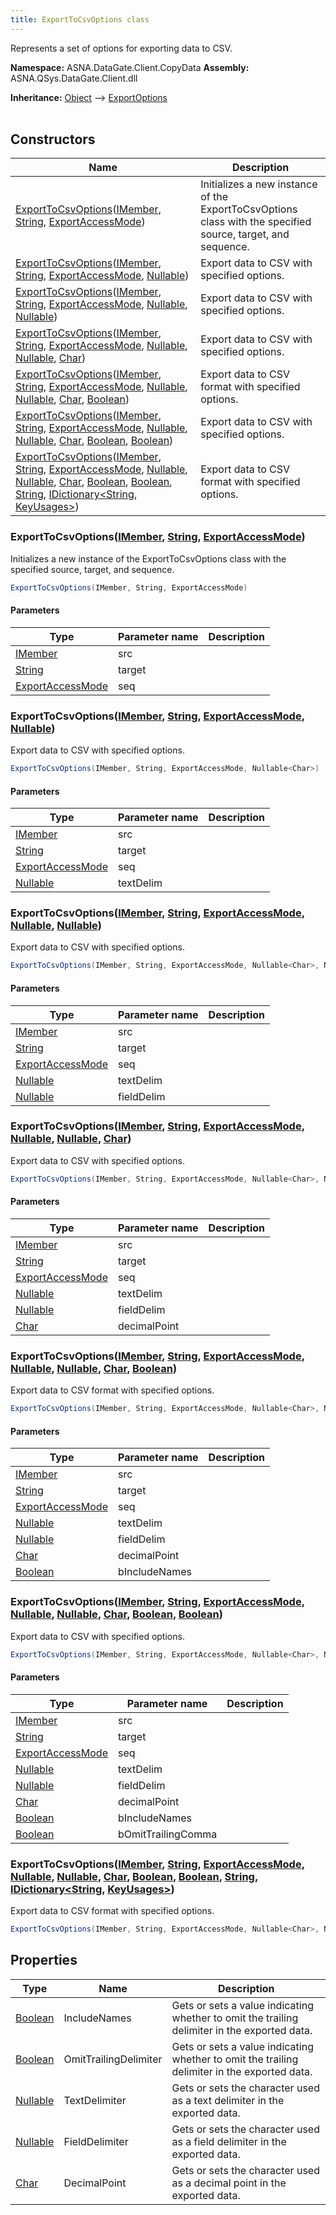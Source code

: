 ```yaml
---
title: ExportToCsvOptions class
---
```


Represents a set of options for exporting data to CSV.

**Namespace:** ASNA.DataGate.Client.CopyData
**Assembly:** ASNA.QSys.DataGate.Client.dll

**Inheritance:** [Object](https://docs.microsoft.com/en-us/dotnet/api/system.object) --> [ExportOptions](/reference/data-gate-client/export-options.html)
<br>
<br>

## Constructors

| Name | Description |
| --- | --- |
| [ExportToCsvOptions](#exporttocsvoptions-imember-string-exportaccessmode-)([IMember](/reference/data-gate-client/i-member.html), [String](https://docs.microsoft.com/en-us/dotnet/api/system.string), [ExportAccessMode](/reference/data-gate-client/export-access-mode.html)) | Initializes a new instance of the ExportToCsvOptions class with the specified source, target, and sequence.
| [ExportToCsvOptions](#exporttocsvoptions-imember-string-exportaccessmode-nullable-char-)([IMember](/reference/data-gate-client/i-member.html), [String](https://docs.microsoft.com/en-us/dotnet/api/system.string), [ExportAccessMode](/reference/data-gate-client/export-access-mode.html), [Nullable<Char>](https://learn.microsoft.com/en-us/dotnet/csharp/language-reference/builtin-types/nullable-value-types)) | Export data to CSV with specified options.
| [ExportToCsvOptions](#exporttocsvoptions-imember-string-exportaccessmode-nullable-char-nullable-char-)([IMember](/reference/data-gate-client/i-member.html), [String](https://docs.microsoft.com/en-us/dotnet/api/system.string), [ExportAccessMode](/reference/data-gate-client/export-access-mode.html), [Nullable<Char>](https://learn.microsoft.com/en-us/dotnet/csharp/language-reference/builtin-types/nullable-value-types), [Nullable<Char>](https://learn.microsoft.com/en-us/dotnet/csharp/language-reference/builtin-types/nullable-value-types)) | Export data to CSV with specified options.
| [ExportToCsvOptions](#exporttocsvoptions-imember-string-exportaccessmode-nullable-char-nullable-char-char-)([IMember](/reference/data-gate-client/i-member.html), [String](https://docs.microsoft.com/en-us/dotnet/api/system.string), [ExportAccessMode](/reference/data-gate-client/export-access-mode.html), [Nullable<Char>](https://learn.microsoft.com/en-us/dotnet/csharp/language-reference/builtin-types/nullable-value-types), [Nullable<Char>](https://learn.microsoft.com/en-us/dotnet/csharp/language-reference/builtin-types/nullable-value-types), [Char](https://docs.microsoft.com/en-us/dotnet/api/system.char)) | Export data to CSV with specified options.
| [ExportToCsvOptions](#exporttocsvoptions-imember-string-exportaccessmode-nullable-char-nullable-char-char-boolean-)([IMember](/reference/data-gate-client/i-member.html), [String](https://docs.microsoft.com/en-us/dotnet/api/system.string), [ExportAccessMode](/reference/data-gate-client/export-access-mode.html), [Nullable<Char>](https://learn.microsoft.com/en-us/dotnet/csharp/language-reference/builtin-types/nullable-value-types), [Nullable<Char>](https://learn.microsoft.com/en-us/dotnet/csharp/language-reference/builtin-types/nullable-value-types), [Char](https://docs.microsoft.com/en-us/dotnet/api/system.char), [Boolean](https://docs.microsoft.com/en-us/dotnet/api/system.boolean)) | Export data to CSV format with specified options.
| [ExportToCsvOptions](#exporttocsvoptions-imember-string-exportaccessmode-nullable-char-nullable-char-char-boolean-boolean-)([IMember](/reference/data-gate-client/i-member.html), [String](https://docs.microsoft.com/en-us/dotnet/api/system.string), [ExportAccessMode](/reference/data-gate-client/export-access-mode.html), [Nullable<Char>](https://learn.microsoft.com/en-us/dotnet/csharp/language-reference/builtin-types/nullable-value-types), [Nullable<Char>](https://learn.microsoft.com/en-us/dotnet/csharp/language-reference/builtin-types/nullable-value-types), [Char](https://docs.microsoft.com/en-us/dotnet/api/system.char), [Boolean](https://docs.microsoft.com/en-us/dotnet/api/system.boolean), [Boolean](https://docs.microsoft.com/en-us/dotnet/api/system.boolean)) | Export data to CSV with specified options.
| [ExportToCsvOptions](#exporttocsvoptions-imember-string-exportaccessmode-nullable-char-nullable-char-char-boolean-boolean-string-idictionary-string-keyusages-)([IMember](/reference/data-gate-client/i-member.html), [String](https://docs.microsoft.com/en-us/dotnet/api/system.string), [ExportAccessMode](/reference/data-gate-client/export-access-mode.html), [Nullable<Char>](https://learn.microsoft.com/en-us/dotnet/csharp/language-reference/builtin-types/nullable-value-types), [Nullable<Char>](https://learn.microsoft.com/en-us/dotnet/csharp/language-reference/builtin-types/nullable-value-types), [Char](https://docs.microsoft.com/en-us/dotnet/api/system.char), [Boolean](https://docs.microsoft.com/en-us/dotnet/api/system.boolean), [Boolean](https://docs.microsoft.com/en-us/dotnet/api/system.boolean), [String](https://docs.microsoft.com/en-us/dotnet/api/system.string), [IDictionary<String](https://docs.microsoft.com/en-us/dotnet/api/system.collections.generic.idictionary-2), [KeyUsages>](https://learn.microsoft.com/en-us/dotnet/api/)) | Export data to CSV format with specified options.

### ExportToCsvOptions([IMember](/reference/data-gate-client/i-member.html), [String](https://docs.microsoft.com/en-us/dotnet/api/system.string), [ExportAccessMode](/reference/data-gate-client/export-access-mode.html))

Initializes a new instance of the ExportToCsvOptions class with the specified source, target, and sequence.

```cs
ExportToCsvOptions(IMember, String, ExportAccessMode)
```

#### Parameters

| Type | Parameter name | Description
| --- | --- | ---
| [IMember](/reference/data-gate-client/i-member.html) | src | 
| [String](https://docs.microsoft.com/en-us/dotnet/api/system.string) | target | 
| [ExportAccessMode](/reference/data-gate-client/export-access-mode.html) | seq | 

### ExportToCsvOptions([IMember](/reference/data-gate-client/i-member.html), [String](https://docs.microsoft.com/en-us/dotnet/api/system.string), [ExportAccessMode](/reference/data-gate-client/export-access-mode.html), [Nullable<Char>](https://learn.microsoft.com/en-us/dotnet/csharp/language-reference/builtin-types/nullable-value-types))

Export data to CSV with specified options.

```cs
ExportToCsvOptions(IMember, String, ExportAccessMode, Nullable<Char>)
```

#### Parameters

| Type | Parameter name | Description
| --- | --- | ---
| [IMember](/reference/data-gate-client/i-member.html) | src | 
| [String](https://docs.microsoft.com/en-us/dotnet/api/system.string) | target | 
| [ExportAccessMode](/reference/data-gate-client/export-access-mode.html) | seq | 
| [Nullable<Char>](https://learn.microsoft.com/en-us/dotnet/csharp/language-reference/builtin-types/nullable-value-types) | textDelim | 

### ExportToCsvOptions([IMember](/reference/data-gate-client/i-member.html), [String](https://docs.microsoft.com/en-us/dotnet/api/system.string), [ExportAccessMode](/reference/data-gate-client/export-access-mode.html), [Nullable<Char>](https://learn.microsoft.com/en-us/dotnet/csharp/language-reference/builtin-types/nullable-value-types), [Nullable<Char>](https://learn.microsoft.com/en-us/dotnet/csharp/language-reference/builtin-types/nullable-value-types))

Export data to CSV with specified options.

```cs
ExportToCsvOptions(IMember, String, ExportAccessMode, Nullable<Char>, Nullable<Char>)
```

#### Parameters

| Type | Parameter name | Description
| --- | --- | ---
| [IMember](/reference/data-gate-client/i-member.html) | src | 
| [String](https://docs.microsoft.com/en-us/dotnet/api/system.string) | target | 
| [ExportAccessMode](/reference/data-gate-client/export-access-mode.html) | seq | 
| [Nullable<Char>](https://learn.microsoft.com/en-us/dotnet/csharp/language-reference/builtin-types/nullable-value-types) | textDelim | 
| [Nullable<Char>](https://learn.microsoft.com/en-us/dotnet/csharp/language-reference/builtin-types/nullable-value-types) | fieldDelim | 

### ExportToCsvOptions([IMember](/reference/data-gate-client/i-member.html), [String](https://docs.microsoft.com/en-us/dotnet/api/system.string), [ExportAccessMode](/reference/data-gate-client/export-access-mode.html), [Nullable<Char>](https://learn.microsoft.com/en-us/dotnet/csharp/language-reference/builtin-types/nullable-value-types), [Nullable<Char>](https://learn.microsoft.com/en-us/dotnet/csharp/language-reference/builtin-types/nullable-value-types), [Char](https://docs.microsoft.com/en-us/dotnet/api/system.char))

Export data to CSV with specified options.

```cs
ExportToCsvOptions(IMember, String, ExportAccessMode, Nullable<Char>, Nullable<Char>, Char)
```

#### Parameters

| Type | Parameter name | Description
| --- | --- | ---
| [IMember](/reference/data-gate-client/i-member.html) | src | 
| [String](https://docs.microsoft.com/en-us/dotnet/api/system.string) | target | 
| [ExportAccessMode](/reference/data-gate-client/export-access-mode.html) | seq | 
| [Nullable<Char>](https://learn.microsoft.com/en-us/dotnet/csharp/language-reference/builtin-types/nullable-value-types) | textDelim | 
| [Nullable<Char>](https://learn.microsoft.com/en-us/dotnet/csharp/language-reference/builtin-types/nullable-value-types) | fieldDelim | 
| [Char](https://docs.microsoft.com/en-us/dotnet/api/system.char) | decimalPoint | 

### ExportToCsvOptions([IMember](/reference/data-gate-client/i-member.html), [String](https://docs.microsoft.com/en-us/dotnet/api/system.string), [ExportAccessMode](/reference/data-gate-client/export-access-mode.html), [Nullable<Char>](https://learn.microsoft.com/en-us/dotnet/csharp/language-reference/builtin-types/nullable-value-types), [Nullable<Char>](https://learn.microsoft.com/en-us/dotnet/csharp/language-reference/builtin-types/nullable-value-types), [Char](https://docs.microsoft.com/en-us/dotnet/api/system.char), [Boolean](https://docs.microsoft.com/en-us/dotnet/api/system.boolean))

Export data to CSV format with specified options.

```cs
ExportToCsvOptions(IMember, String, ExportAccessMode, Nullable<Char>, Nullable<Char>, Char, Boolean)
```

#### Parameters

| Type | Parameter name | Description
| --- | --- | ---
| [IMember](/reference/data-gate-client/i-member.html) | src | 
| [String](https://docs.microsoft.com/en-us/dotnet/api/system.string) | target | 
| [ExportAccessMode](/reference/data-gate-client/export-access-mode.html) | seq | 
| [Nullable<Char>](https://learn.microsoft.com/en-us/dotnet/csharp/language-reference/builtin-types/nullable-value-types) | textDelim | 
| [Nullable<Char>](https://learn.microsoft.com/en-us/dotnet/csharp/language-reference/builtin-types/nullable-value-types) | fieldDelim | 
| [Char](https://docs.microsoft.com/en-us/dotnet/api/system.char) | decimalPoint | 
| [Boolean](https://docs.microsoft.com/en-us/dotnet/api/system.boolean) | bIncludeNames | 

### ExportToCsvOptions([IMember](/reference/data-gate-client/i-member.html), [String](https://docs.microsoft.com/en-us/dotnet/api/system.string), [ExportAccessMode](/reference/data-gate-client/export-access-mode.html), [Nullable<Char>](https://learn.microsoft.com/en-us/dotnet/csharp/language-reference/builtin-types/nullable-value-types), [Nullable<Char>](https://learn.microsoft.com/en-us/dotnet/csharp/language-reference/builtin-types/nullable-value-types), [Char](https://docs.microsoft.com/en-us/dotnet/api/system.char), [Boolean](https://docs.microsoft.com/en-us/dotnet/api/system.boolean), [Boolean](https://docs.microsoft.com/en-us/dotnet/api/system.boolean))

Export data to CSV with specified options.

```cs
ExportToCsvOptions(IMember, String, ExportAccessMode, Nullable<Char>, Nullable<Char>, Char, Boolean, Boolean)
```

#### Parameters

| Type | Parameter name | Description
| --- | --- | ---
| [IMember](/reference/data-gate-client/i-member.html) | src | 
| [String](https://docs.microsoft.com/en-us/dotnet/api/system.string) | target | 
| [ExportAccessMode](/reference/data-gate-client/export-access-mode.html) | seq | 
| [Nullable<Char>](https://learn.microsoft.com/en-us/dotnet/csharp/language-reference/builtin-types/nullable-value-types) | textDelim | 
| [Nullable<Char>](https://learn.microsoft.com/en-us/dotnet/csharp/language-reference/builtin-types/nullable-value-types) | fieldDelim | 
| [Char](https://docs.microsoft.com/en-us/dotnet/api/system.char) | decimalPoint | 
| [Boolean](https://docs.microsoft.com/en-us/dotnet/api/system.boolean) | bIncludeNames | 
| [Boolean](https://docs.microsoft.com/en-us/dotnet/api/system.boolean) | bOmitTrailingComma | 

### ExportToCsvOptions([IMember](/reference/data-gate-client/i-member.html), [String](https://docs.microsoft.com/en-us/dotnet/api/system.string), [ExportAccessMode](/reference/data-gate-client/export-access-mode.html), [Nullable<Char>](https://learn.microsoft.com/en-us/dotnet/csharp/language-reference/builtin-types/nullable-value-types), [Nullable<Char>](https://learn.microsoft.com/en-us/dotnet/csharp/language-reference/builtin-types/nullable-value-types), [Char](https://docs.microsoft.com/en-us/dotnet/api/system.char), [Boolean](https://docs.microsoft.com/en-us/dotnet/api/system.boolean), [Boolean](https://docs.microsoft.com/en-us/dotnet/api/system.boolean), [String](https://docs.microsoft.com/en-us/dotnet/api/system.string), [IDictionary<String](https://docs.microsoft.com/en-us/dotnet/api/system.collections.generic.idictionary-2), [KeyUsages>](https://learn.microsoft.com/en-us/dotnet/api/))

Export data to CSV format with specified options.

```cs
ExportToCsvOptions(IMember, String, ExportAccessMode, Nullable<Char>, Nullable<Char>, Char, Boolean, Boolean, String, IDictionary<String, KeyUsages>)
```

## Properties

| Type | Name | Description
| --- | --- | --- 
| [Boolean](https://docs.microsoft.com/en-us/dotnet/api/system.boolean) | IncludeNames | Gets or sets a value indicating whether to omit the trailing delimiter in the exported data. |
| [Boolean](https://docs.microsoft.com/en-us/dotnet/api/system.boolean) | OmitTrailingDelimiter | Gets or sets a value indicating whether to omit the trailing delimiter in the exported data. |
| [Nullable<Char>](https://learn.microsoft.com/en-us/dotnet/csharp/language-reference/builtin-types/nullable-value-types) | TextDelimiter | Gets or sets the character used as a text delimiter in the exported data. |
| [Nullable<Char>](https://learn.microsoft.com/en-us/dotnet/csharp/language-reference/builtin-types/nullable-value-types) | FieldDelimiter | Gets or sets the character used as a field delimiter in the exported data. |
| [Char](https://learn.microsoft.com/en-us/dotnet/csharp/language-reference/builtin-types/char) | DecimalPoint | Gets or sets the character used as a decimal point in the exported data. |
